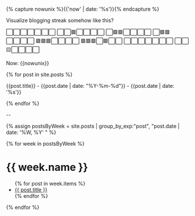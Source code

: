 ---
---
{% capture nowunix %}{{'now' | date: '%s'}}{% endcapture %}

<div id="streak"></div>

<script>

var firstmonday = Date.parse("2000-02-14"); // from matt webb code? https://gist.github.com/genmon/c75480d3e525b43c2e1e135d7cbb697f
const msPerDay = 24 * 60 * 60 * 1000;

var today = Date.parse(new Date());


var stringdates = [{% for post in site.posts %}"{{post.date | date: "%Y-%m-%d"}}"{% if forloop.last == true %}{% else %},{% endif %}{% endfor %}];

var weeknumbers = []

weeknumbers.push(Math.floor(((today - firstmonday)/msPerDay) / 7) + 1)

for (let i = 0; i < (stringdates.length); i++) {
  weeknumbers.push(Math.floor(((Date.parse(stringdates[i]) - firstmonday)/msPerDay) / 7) + 1);
}

var streak = 0;

for (let i = 0; i < (weeknumbers.length); i++) {
  if(weeknumbers[i] - weeknumbers[i+1] < 2){
    streak += weeknumbers[i] - weeknumbers[i+1];
  }else{
    break;
  }
}

if(streak > 0){
  streak += 1;
  document.getElementById("streak").innerHTML = streak;
};

</script>

Visualize blogging streak somehow like this?

⬜⬜⬜⬜⬜⬜⬜
⬜⬜🟩⬜⬜⬜⬜
⬜🟩🟩⬜⬜⬜⬜
⬜🟩🟩⬜⬜⬜⬜
🟩🟩🟩⬜⬜⬜⬜
🟩🟩🟩⬜🟩⬜⬜
⬜⬜⬜⬜⬜⬜⬜
⬜⬜🟨⬜⬜⬜⬜



Now: {{nowunix}}

{% for post in site.posts %}

{{post.title}} - {{post.date | date: "%Y-%m-%d"}} - {{post.date | date: '%s'}}

{% endfor %}

--

{% assign postsByWeek = site.posts | group_by_exp:"post", "post.date | date: '%W, %Y' " %}

{% for week in postsByWeek %}
<h1>{{ week.name }}</h1>
<ul>
{% for post in week.items %}
  <li><a href="{{ post.url }}">{{ post.title }}</a></li>
{% endfor %}
</ul>
{% endfor %}

<script>

var posts = [];

{% for post in site.posts %}
var object = {};
posts.append({"title":"{{post.title}}"});
{% endfor %}


</script>